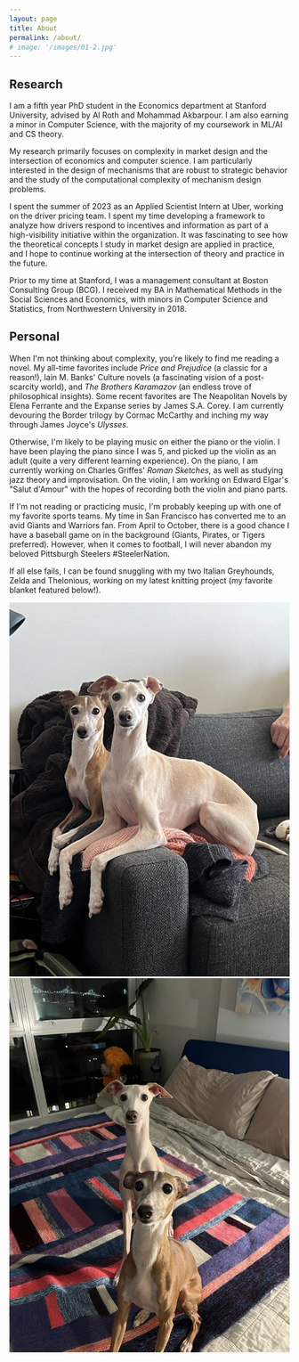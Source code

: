 ```yaml
---
layout: page
title: About
permalink: /about/
# image: '/images/01-2.jpg'
---
```

## Research
I am a fifth year PhD student in the Economics department at Stanford University, advised by Al Roth and Mohammad Akbarpour. I am also earning a minor in Computer Science, with the majority of my coursework in ML/AI and CS theory.

My research primarily focuses on complexity in market design and the intersection of economics and computer science. I am particularly interested in the design of mechanisms that are robust to strategic behavior and the study of the computational complexity of mechanism design problems.

I spent the summer of 2023 as an Applied Scientist Intern at Uber, working on the driver pricing team. I spent my time developing a framework to analyze how drivers respond to incentives and information as part of a high-visibility initiative within the organization. It was fascinating to see how the theoretical concepts I study in market design are applied in practice, and I hope to continue working at the intersection of theory and practice in the future.

Prior to my time at Stanford, I was a management consultant at Boston Consulting Group (BCG). I received my BA in Mathematical Methods in the Social Sciences and Economics, with minors in Computer Science and Statistics, from Northwestern University in 2018.

## Personal
When I'm not thinking about complexity, you're likely to find me reading a novel. My all-time favorites include *Price and Prejudice* (a classic for a reason!), Iain M. Banks' Culture novels (a fascinating vision of a post-scarcity world), and _The Brothers Karamazov_ (an endless trove of philosophical insights).  Some recent favorites are The Neapolitan Novels by Elena Ferrante and the Expanse series by James S.A. Corey. I am currently devouring the Border trilogy by Cormac McCarthy and inching my way through James Joyce's _Ulysses_. 

Otherwise, I'm likely to be playing music on either the piano or the violin. I have been playing the piano since I was 5, and picked up the violin as an adult (quite a very different learning experience). On the piano, I am currently working on Charles Griffes' _Roman Sketches_, as well as studying jazz theory and improvisation. On the violin, I am working on Edward Elgar's "Salut d'Amour" with the hopes of recording both the violin and piano parts.

If I'm not reading or practicing music, I'm probably keeping up with one of my favorite sports teams. My time in San Francisco has converted me to an avid Giants and Warriors fan. From April to October, there is a good chance I have a baseball game on in the background (Giants, Pirates, or Tigers preferred). However, when it comes to football, I will never abandon my beloved Pittsburgh Steelers #SteelerNation.

If all else fails, I can be found snuggling with my two Italian Greyhounds, Zelda and Thelonious, working on my latest knitting project (my favorite blanket featured below!). 

<div class="gallery-box">
  <div class="gallery">
    <img src="/images/dogs1.jpeg" loading="lazy">
    <img src="/images/dogs2.jpeg" loading="lazy">
  </div>
</div>
